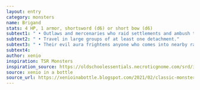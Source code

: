 ```yaml
---
layout: entry 
category: monsters
name: Brigand
stats: 4 HP, 1 armor, shortsword (d6) or short bow (d6)
subtext1: " • Outlaws and mercenaries who raid settlements and ambush travelers."
subtext2: " • Travel in large groups of at least one detachment."
subtext3: " • Their evil aura frightens anyone who comes into nearby range."
subtext4: 
author: xenio
inspiration: TSR Monsters
inspiration_source: https://oldschoolessentials.necroticgnome.com/srd/index.php/Monster_Descriptions
source: xenio in a bottle
source_url: https://xenioinabottle.blogspot.com/2021/02/classic-monsters-for-cairnito-part-1.html
---
```

